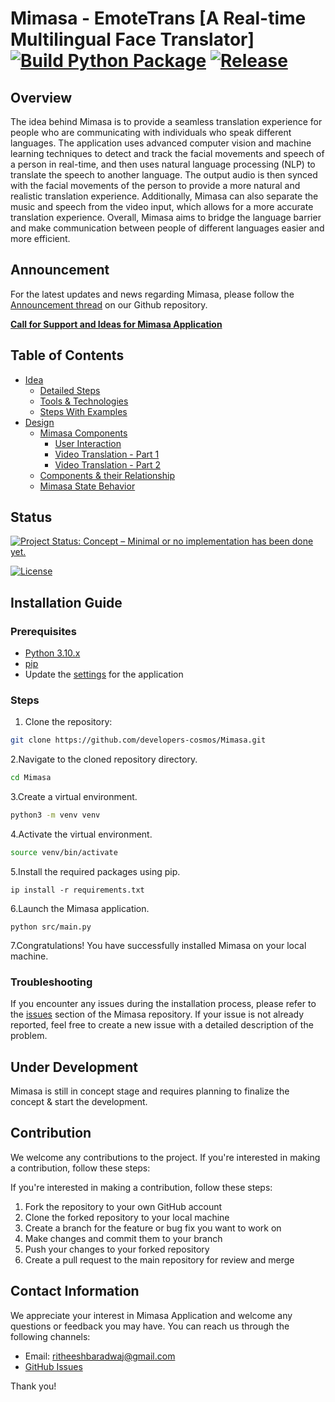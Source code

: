 # Mimasa - EmoteTrans [A Real-time Multilingual Face Translator] [![Build Python Package](https://github.com/developers-cosmos/Mimasa/actions/workflows/python-build.yml/badge.svg?branch=main)](https://github.com/developers-cosmos/Mimasa/actions/workflows/python-build.yml) [![Release](https://github.com/developers-cosmos/Mimasa/actions/workflows/release.yml/badge.svg)](https://github.com/developers-cosmos/Mimasa/actions/workflows/release.yml)

## Overview

The idea behind Mimasa is to provide a seamless translation experience for people who are communicating with individuals who speak different languages. The application uses advanced computer vision and machine learning techniques to detect and track the facial movements and speech of a person in real-time, and then uses natural language processing (NLP) to translate the speech to another language. The output audio is then synced with the facial movements of the person to provide a more natural and realistic translation experience. Additionally, Mimasa can also separate the music and speech from the video input, which allows for a more accurate translation experience. Overall, Mimasa aims to bridge the language barrier and make communication between people of different languages easier and more efficient.

## Announcement

For the latest updates and news regarding Mimasa, please follow the [Announcement thread](https://github.com/developers-cosmos/Mimasa/discussions/categories/announcements) on our Github repository.

**[Call for Support and Ideas for Mimasa Application](https://github.com/developers-cosmos/Mimasa/discussions/11)**

## Table of Contents

- [Idea](./docs/idea/concept.md)
  - [Detailed Steps](./docs/docs/idea/concept.md/#steps)
  - [Tools & Technologies](./docs/idea/concept.md/#tools--technologies)
  - [Steps With Examples](./docs/idea/concept.md/#overview)
- [Design](./docs/design/DESIGN.md)
  - [Mimasa Components](./docs/design/DESIGN.md/#design-of-mimasa-components)
    - [User Interaction](./docs/design/DESIGN.md#user-uploading-video--requesting-translation)
    - [Video Translation - Part 1](./docs/design/DESIGN.md/#video-translation---part-1)
    - [Video Translation - Part 2](./docs/design/DESIGN.md/#video-translation---part-2)
  - [Components & their Relationship](./docs/design/DESIGN.md#design-of-components)
  - [Mimasa State Behavior](./docs/design/DESIGN.md#mimasa-state-behavior)

## Status

[![Project Status: Concept – Minimal or no implementation has been done yet.](https://www.repostatus.org/badges/latest/concept.svg)](https://www.repostatus.org/#concept)

[![License](https://img.shields.io/badge/License-Apache%202.0-blue.svg)](https://opensource.org/licenses/Apache-2.0)

## Installation Guide

### Prerequisites

- [Python 3.10.x](https://www.python.org/downloads/)
- [pip](https://pip.pypa.io/en/stable/installation/)
- Update the [settings](https://github.com/developers-cosmos/Mimasa/blob/main/src/common/config.py) for the application

### Steps

1. Clone the repository:

```bash
git clone https://github.com/developers-cosmos/Mimasa.git
```

2.Navigate to the cloned repository directory.

```bash
cd Mimasa
```

3.Create a virtual environment.

```bash
python3 -m venv venv
```

4.Activate the virtual environment.

```bash
source venv/bin/activate
```

5.Install the required packages using pip.

```shell
ip install -r requirements.txt
```

6.Launch the Mimasa application.

```shell
python src/main.py
```

7.Congratulations! You have successfully installed Mimasa on your local machine.

### Troubleshooting

If you encounter any issues during the installation process, please refer to the [issues](https://github.com/developers-cosmos/Mimasa/issues) section of the Mimasa repository. If your issue is not already reported, feel free to create a new issue with a detailed description of the problem.

## Under Development

Mimasa is still in concept stage and requires planning to finalize the concept & start the development.

## Contribution

We welcome any contributions to the project. If you're interested in making a contribution, follow these steps:

If you're interested in making a contribution, follow these steps:

1. Fork the repository to your own GitHub account
2. Clone the forked repository to your local machine
3. Create a branch for the feature or bug fix you want to work on
4. Make changes and commit them to your branch
5. Push your changes to your forked repository
6. Create a pull request to the main repository for review and merge

## Contact Information

We appreciate your interest in Mimasa Application and welcome any questions or feedback you may have. You can reach us through the following channels:

- Email: ritheeshbaradwaj@gmail.com
- [GitHub Issues](https://github.com/developers-cosmos/Mimasa/issues)

Thank you!
